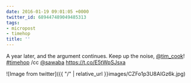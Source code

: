 ```yaml
---
date: 2016-01-19 09:01:05 +0000
twitter_id: 689447489049485313
tags:
- micropost
- timehop
title: ''
---
```


A year later, and the argument continues. Keep up the noise, [@tim_cook](https://twitter.com/tim_cook)! [#timehop](https://twitter.com/hashtag/timehop) /cc [@sawaba](https://twitter.com/sawaba) https://t.co/E5tWpSJsxa

![Image from twitter]({{ "/" | relative_url  }}images/CZFo1p3U8AIGz6k.jpg)
